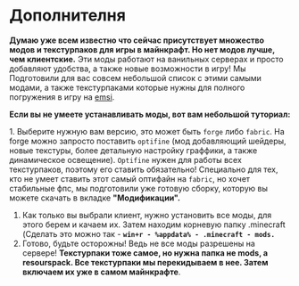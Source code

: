 # Дополнителня

**Думаю уже всем известно что сейчас присутствует множество модов и текстурпаков для игры в майнкрафт. Но нет модов лучше, чем клиентские.** Эти моды работают на ванильных серверах и просто добавляют удобства, а также новые возможности в игру! Мы Подготовили для вас совсем небольшой список с этими самыми модами, а также текстурпаками которые нужны для полного погружения в игру на [emsi](http://emsi.easydonate.ru/).

**Если вы не умеете устанавливать моды, вот вам небольшой туториал:**

1\. Выберите нужную вам версию, это может быть `forge` либо `fabric`. На forge можно запросто поставить `optifine` (мод добавляющий шейдеры, новые текстуры, более детальную настройку граффики, а также динамическое освещение). `Optifine` нужен для работы всех текстурпаков, поэтому его ставить обязательно! Специально для тех, кто не умеет ставить этот самый оптифайн на `fabric`, но хочет стабильные фпс, мы подготовили уже готовую сборку, которую вы можете скачать в вкладке **"Модификации".**

1. Как только вы выбрали клиент, нужно установить все моды, для этого берем и качаем их. Затем находим корневую папку .minecraft (Сделать это можно так - **`win+r - %appdata% - .minecraft - mods.`**
2. Готово, будьте осторожны! Ведь не все моды разрешены на сервере! **Текстурпаки тоже самое, но нужна папка не mods, а resourspack. Все текстурпаки мы перекидываем в нее. Затем включаем их уже в самом майнкрафте**.

